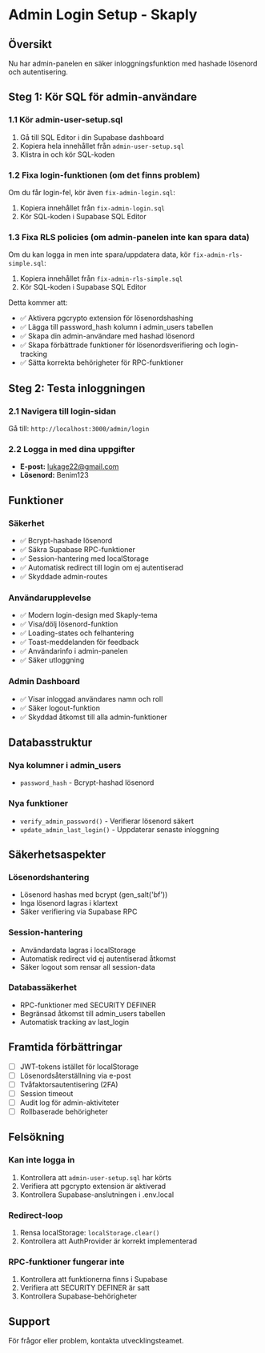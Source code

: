 # Admin Login Setup - Skaply

## Översikt
Nu har admin-panelen en säker inloggningsfunktion med hashade lösenord och autentisering.

## Steg 1: Kör SQL för admin-användare

### 1.1 Kör admin-user-setup.sql
1. Gå till SQL Editor i din Supabase dashboard
2. Kopiera hela innehållet från `admin-user-setup.sql`
3. Klistra in och kör SQL-koden

### 1.2 Fixa login-funktionen (om det finns problem)
Om du får login-fel, kör även `fix-admin-login.sql`:
1. Kopiera innehållet från `fix-admin-login.sql`
2. Kör SQL-koden i Supabase SQL Editor

### 1.3 Fixa RLS policies (om admin-panelen inte kan spara data)
Om du kan logga in men inte spara/uppdatera data, kör `fix-admin-rls-simple.sql`:
1. Kopiera innehållet från `fix-admin-rls-simple.sql`
2. Kör SQL-koden i Supabase SQL Editor

Detta kommer att:
- ✅ Aktivera pgcrypto extension för lösenordshashing
- ✅ Lägga till password_hash kolumn i admin_users tabellen
- ✅ Skapa din admin-användare med hashad lösenord
- ✅ Skapa förbättrade funktioner för lösenordsverifiering och login-tracking
- ✅ Sätta korrekta behörigheter för RPC-funktioner

## Steg 2: Testa inloggningen

### 2.1 Navigera till login-sidan
Gå till: `http://localhost:3000/admin/login`

### 2.2 Logga in med dina uppgifter
- **E-post:** lukage22@gmail.com
- **Lösenord:** Benim123

## Funktioner

### Säkerhet
- ✅ Bcrypt-hashade lösenord
- ✅ Säkra Supabase RPC-funktioner
- ✅ Session-hantering med localStorage
- ✅ Automatisk redirect till login om ej autentiserad
- ✅ Skyddade admin-routes

### Användarupplevelse
- ✅ Modern login-design med Skaply-tema
- ✅ Visa/dölj lösenord-funktion
- ✅ Loading-states och felhantering
- ✅ Toast-meddelanden för feedback
- ✅ Användarinfo i admin-panelen
- ✅ Säker utloggning

### Admin Dashboard
- ✅ Visar inloggad användares namn och roll
- ✅ Säker logout-funktion
- ✅ Skyddad åtkomst till alla admin-funktioner

## Databasstruktur

### Nya kolumner i admin_users
- `password_hash` - Bcrypt-hashad lösenord

### Nya funktioner
- `verify_admin_password()` - Verifierar lösenord säkert
- `update_admin_last_login()` - Uppdaterar senaste inloggning

## Säkerhetsaspekter

### Lösenordshantering
- Lösenord hashas med bcrypt (gen_salt('bf'))
- Inga lösenord lagras i klartext
- Säker verifiering via Supabase RPC

### Session-hantering
- Användardata lagras i localStorage
- Automatisk redirect vid ej autentiserad åtkomst
- Säker logout som rensar all session-data

### Databassäkerhet
- RPC-funktioner med SECURITY DEFINER
- Begränsad åtkomst till admin_users tabellen
- Automatisk tracking av last_login

## Framtida förbättringar
- [ ] JWT-tokens istället för localStorage
- [ ] Lösenordsåterställning via e-post
- [ ] Tvåfaktorsautentisering (2FA)
- [ ] Session timeout
- [ ] Audit log för admin-aktiviteter
- [ ] Rollbaserade behörigheter

## Felsökning

### Kan inte logga in
1. Kontrollera att `admin-user-setup.sql` har körts
2. Verifiera att pgcrypto extension är aktiverad
3. Kontrollera Supabase-anslutningen i .env.local

### Redirect-loop
1. Rensa localStorage: `localStorage.clear()`
2. Kontrollera att AuthProvider är korrekt implementerad

### RPC-funktioner fungerar inte
1. Kontrollera att funktionerna finns i Supabase
2. Verifiera att SECURITY DEFINER är satt
3. Kontrollera Supabase-behörigheter

## Support
För frågor eller problem, kontakta utvecklingsteamet. 